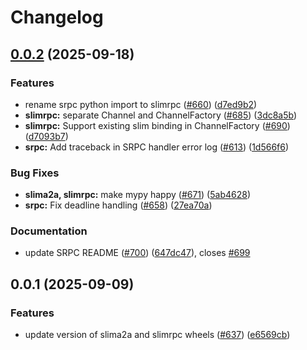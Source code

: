 # Changelog

## [0.0.2](https://github.com/agntcy/slim/compare/slimrpc-v0.0.1...slimrpc-v0.0.2) (2025-09-18)


### Features

* rename srpc python import to slimrpc ([#660](https://github.com/agntcy/slim/issues/660)) ([d7ed9b2](https://github.com/agntcy/slim/commit/d7ed9b206c49096628541404766790c6a2406d7e))
* **slimrpc:** separate Channel and ChannelFactory ([#685](https://github.com/agntcy/slim/issues/685)) ([3dc8a5b](https://github.com/agntcy/slim/commit/3dc8a5b8a434180a275fcbce5f26b62b3739b4c9))
* **slimrpc:** Support existing slim binding in ChannelFactory ([#690](https://github.com/agntcy/slim/issues/690)) ([d7093b7](https://github.com/agntcy/slim/commit/d7093b7b022e5fc707ecef61953e6016f05e4a73))
* **srpc:** Add traceback in SRPC handler error log ([#613](https://github.com/agntcy/slim/issues/613)) ([1d566f6](https://github.com/agntcy/slim/commit/1d566f6918def5c6538bed4eca213517022ac75c))


### Bug Fixes

* **slima2a, slimrpc:** make mypy happy ([#671](https://github.com/agntcy/slim/issues/671)) ([5ab4628](https://github.com/agntcy/slim/commit/5ab462854c57a4788cc5eec8eecc734ab34cb2d5))
* **srpc:** Fix deadline handling ([#658](https://github.com/agntcy/slim/issues/658)) ([27ea70a](https://github.com/agntcy/slim/commit/27ea70aa5854220945fc72665f0f1640701b4f2f))


### Documentation

* update SRPC README ([#700](https://github.com/agntcy/slim/issues/700)) ([647dc47](https://github.com/agntcy/slim/commit/647dc47e2cafd77e4b6b20465fe28d13b5cfa2b2)), closes [#699](https://github.com/agntcy/slim/issues/699)

## 0.0.1 (2025-09-09)


### Features

* update version of slima2a and slimrpc wheels ([#637](https://github.com/agntcy/slim/issues/637)) ([e6569cb](https://github.com/agntcy/slim/commit/e6569cba88afff65b7a736f7511d9ea2a57f7dc2))
